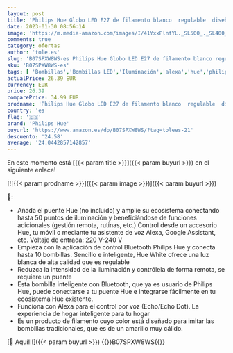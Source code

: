 ```yaml
---
layout: post
title: 'Philips Hue Globo LED E27 de filamento blanco  regulable  diseño vintage  luz blanca cálida  controlable a través de la aplicación  compatible con Amazon Alexa  Echo  Echo Dot   1 pieza  paquete de 1 '
date: 2023-01-30 08:56:14
image: 'https://m.media-amazon.com/images/I/41YxxPlnfYL._SL500_._SL400_.jpg'
comments: true
category: ofertas
author: 'tole.es'
slug: 'B07SPXW8WS-es Philips Hue Globo LED E27 de filamento blanco regulable...'
sku: 'B07SPXW8WS-es'
tags: [ 'Bombillas','Bombillas LED','Iluminación','alexa','hue','philips','philips hue','🇪🇸', ]
actualPrice: 26.39 EUR
currency: EUR
price: 26.39
comparePrice: 34.99 EUR
prodname: 'Philips Hue Globo LED E27 de filamento blanco  regulable  diseño vintage  luz blanca cálida  controlable a través de la aplicación  compatible con Amazon Alexa  Echo  Echo Dot   1 pieza  paquete de 1 '
country: 'es'
flag: '🇪🇸'
brand: 'Philips Hue'
buyurl: 'https://www.amazon.es/dp/B07SPXW8WS/?tag=tolees-21'
descuento: '24.58'
average: '24.0442857142857'
---
```


En este momento está [{{< param title >}}]({{< param buyurl >}}) en el siguiente enlace!

[![{{< param prodname >}}]({{< param image >}})]({{< param buyurl >}})

🔎:

- Añada el puente Hue (no incluido) y amplíe su ecosistema conectando hasta 50 puntos de iluminación y beneficiándose de funciones adicionales (gestión remota, rutinas, etc.) Control desde un accesorio Hue, tu móvil o mediante tu asistente de voz Alexa, Google Assistant, etc. Voltaje de entrada: 220 V-240 V
- Empieza con la aplicación de control Bluetooth Philips Hue y conecta hasta 10 bombillas. Sencillo e inteligente, Hue White ofrece una luz blanca de alta calidad que es regulable
- Reduzca la intensidad de la iluminación y contrólela de forma remota, se requiere un puente
- Esta bombilla inteligente con Bluetooth, que ya es usuario de Philips Hue, puede conectarse a tu puente Hue e integrarse fácilmente en tu ecosistema Hue existente.
- Funciona con Alexa para el control por voz (Echo/Echo Dot). La experiencia de hogar inteligente para tu hogar
- Es un producto de filamento cuyo color está diseñado para imitar las bombillas tradicionales, que es de un amarillo muy cálido.

[🛒 Aquí!!!]({{< param buyurl >}})
{{<world>}}B07SPXW8WS{{</world>}}
